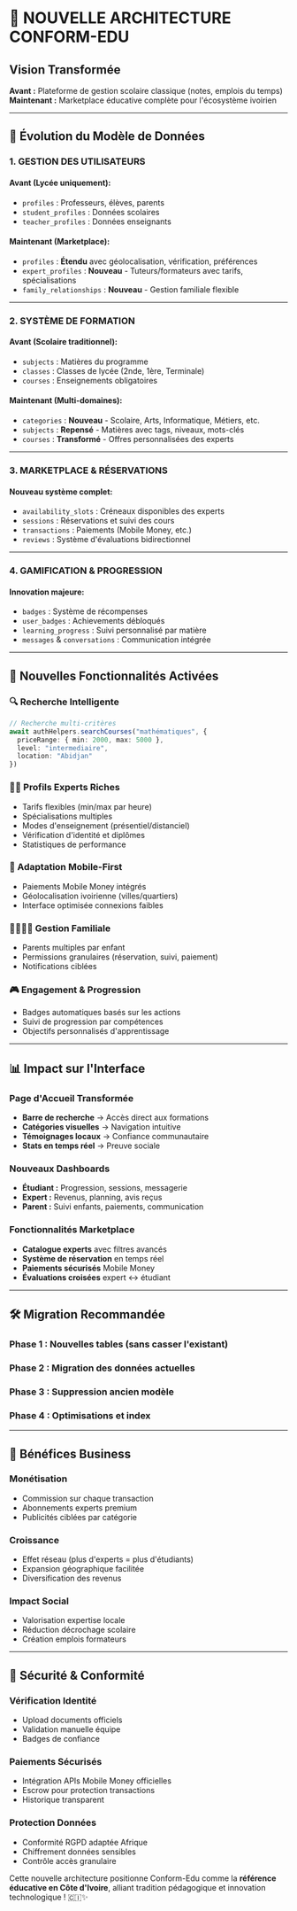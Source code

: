 # 🎯 NOUVELLE ARCHITECTURE CONFORM-EDU

## Vision Transformée

**Avant :** Plateforme de gestion scolaire classique (notes, emplois du temps)  
**Maintenant :** Marketplace éducative complète pour l'écosystème ivoirien

---

## 🔄 Évolution du Modèle de Données

### **1. GESTION DES UTILISATEURS**

#### **Avant (Lycée uniquement):**
- `profiles` : Professeurs, élèves, parents
- `student_profiles` : Données scolaires
- `teacher_profiles` : Données enseignants

#### **Maintenant (Marketplace):**
- `profiles` : **Étendu** avec géolocalisation, vérification, préférences
- `expert_profiles` : **Nouveau** - Tuteurs/formateurs avec tarifs, spécialisations
- `family_relationships` : **Nouveau** - Gestion familiale flexible

---

### **2. SYSTÈME DE FORMATION**

#### **Avant (Scolaire traditionnel):**
- `subjects` : Matières du programme
- `classes` : Classes de lycée (2nde, 1ère, Terminale)
- `courses` : Enseignements obligatoires

#### **Maintenant (Multi-domaines):**
- `categories` : **Nouveau** - Scolaire, Arts, Informatique, Métiers, etc.
- `subjects` : **Repensé** - Matières avec tags, niveaux, mots-clés
- `courses` : **Transformé** - Offres personnalisées des experts

---

### **3. MARKETPLACE & RÉSERVATIONS**

#### **Nouveau système complet:**
- `availability_slots` : Créneaux disponibles des experts
- `sessions` : Réservations et suivi des cours
- `transactions` : Paiements (Mobile Money, etc.)
- `reviews` : Système d'évaluations bidirectionnel

---

### **4. GAMIFICATION & PROGRESSION**

#### **Innovation majeure:**
- `badges` : Système de récompenses
- `user_badges` : Achievements débloqués
- `learning_progress` : Suivi personnalisé par matière
- `messages` & `conversations` : Communication intégrée

---

## 🚀 Nouvelles Fonctionnalités Activées

### **🔍 Recherche Intelligente**
```typescript
// Recherche multi-critères
await authHelpers.searchCourses("mathématiques", {
  priceRange: { min: 2000, max: 5000 },
  level: "intermediaire",
  location: "Abidjan"
})
```

### **👨‍🏫 Profils Experts Riches**
- Tarifs flexibles (min/max par heure)
- Spécialisations multiples
- Modes d'enseignement (présentiel/distanciel)
- Vérification d'identité et diplômes
- Statistiques de performance

### **📱 Adaptation Mobile-First**
- Paiements Mobile Money intégrés
- Géolocalisation ivoirienne (villes/quartiers)
- Interface optimisée connexions faibles

### **👨‍👩‍👧‍👦 Gestion Familiale**
- Parents multiples par enfant
- Permissions granulaires (réservation, suivi, paiement)
- Notifications ciblées

### **🎮 Engagement & Progression**
- Badges automatiques basés sur les actions
- Suivi de progression par compétences
- Objectifs personnalisés d'apprentissage

---

## 📊 Impact sur l'Interface

### **Page d'Accueil Transformée**
- **Barre de recherche** → Accès direct aux formations
- **Catégories visuelles** → Navigation intuitive
- **Témoignages locaux** → Confiance communautaire
- **Stats en temps réel** → Preuve sociale

### **Nouveaux Dashboards**
- **Étudiant :** Progression, sessions, messagerie
- **Expert :** Revenus, planning, avis reçus  
- **Parent :** Suivi enfants, paiements, communication

### **Fonctionnalités Marketplace**
- **Catalogue experts** avec filtres avancés
- **Système de réservation** en temps réel
- **Paiements sécurisés** Mobile Money
- **Évaluations croisées** expert ↔ étudiant

---

## 🛠️ Migration Recommandée

### **Phase 1 :** Nouvelles tables (sans casser l'existant)
### **Phase 2 :** Migration des données actuelles
### **Phase 3 :** Suppression ancien modèle
### **Phase 4 :** Optimisations et index

---

## 🎯 Bénéfices Business

### **Monétisation**
- Commission sur chaque transaction
- Abonnements experts premium
- Publicités ciblées par catégorie

### **Croissance**
- Effet réseau (plus d'experts = plus d'étudiants)
- Expansion géographique facilitée
- Diversification des revenus

### **Impact Social**
- Valorisation expertise locale
- Réduction décrochage scolaire
- Création emplois formateurs

---

## 🔐 Sécurité & Conformité

### **Vérification Identité**
- Upload documents officiels
- Validation manuelle équipe
- Badges de confiance

### **Paiements Sécurisés**
- Intégration APIs Mobile Money officielles
- Escrow pour protection transactions
- Historique transparent

### **Protection Données**
- Conformité RGPD adaptée Afrique
- Chiffrement données sensibles
- Contrôle accès granulaire

Cette nouvelle architecture positionne Conform-Edu comme la **référence éducative en Côte d'Ivoire**, alliant tradition pédagogique et innovation technologique ! 🇨🇮✨
